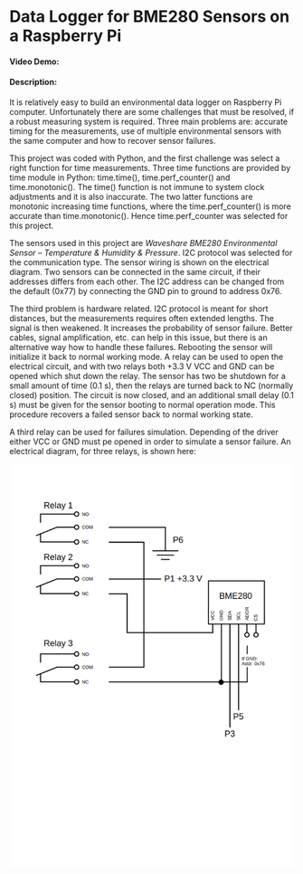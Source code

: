# Data Logger for BME280 Sensors on a Raspberry Pi
#### Video Demo:  <URL HERE>
#### Description:

It is relatively easy to build an environmental data logger on Raspberry Pi computer. Unfortunately there are some challenges that must be resolved, if a robust measuring system is required. Three main problems are: accurate timing for the measurements, use of multiple environmental sensors with the same computer and how to recover sensor failures.

This project was coded with Python, and the first challenge was select a right function for time measurements. Three time functions are provided by time module in Python: time.time(), time.perf_counter() and time.monotonic(). The time() function is not immune to system clock adjustments and it is also inaccurate. The two latter functions are monotonic increasing time functions, where the time.perf_counter() is more accurate than time.monotonic(). Hence time.perf_counter was selected for this project.

The sensors used in this project are _Waveshare BME280 Environmental Sensor – Temperature & Humidity & Pressure_. I2C protocol was selected for the communication type. The sensor wiring is shown on the electrical diagram. Two sensors can be connected in the same circuit, if their addresses differs from each other. The I2C address can be changed from the default (0x77) by connecting the GND pin to ground to address 0x76.

The third problem is hardware related. I2C protocol is meant for short distances, but the measurements requires often extended lengths. The signal is then weakened. It increases the probability of sensor failure. Better cables, signal amplification, etc. can help in this issue, but there is an alternative way how to handle these failures. Rebooting the sensor will initialize it back to normal working mode. A relay can be used to open the electrical circuit, and with two relays both +3.3 V VCC and GND can be opened which shut down the relay. The sensor has two be shutdown for a small amount of time (0.1 s), then the relays are turned back to NC (normally closed) position. The circuit is now closed, and an additional small delay (0.1 s) must be given for the sensor booting to normal operation mode. This procedure recovers a failed sensor back to normal working state.

A third relay can be used for failures simulation. Depending of the driver either VCC or GND must pe opened in order to simulate a sensor failure. An electrical diagram, for three relays, is shown here:                                                 

![Electric diagram](relays.png)
